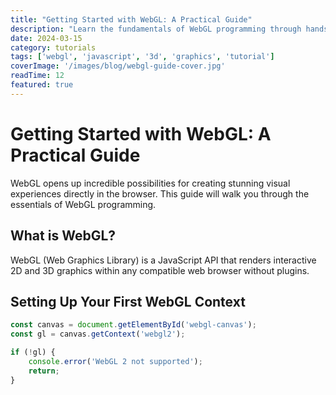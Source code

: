 ```yaml
---
title: "Getting Started with WebGL: A Practical Guide"
description: "Learn the fundamentals of WebGL programming through hands-on examples. From basic setup to creating your first interactive 3D scene."
date: 2024-03-15
category: tutorials
tags: ['webgl', 'javascript', '3d', 'graphics', 'tutorial']
coverImage: '/images/blog/webgl-guide-cover.jpg'
readTime: 12
featured: true
---
```


# Getting Started with WebGL: A Practical Guide

WebGL opens up incredible possibilities for creating stunning visual experiences directly in the browser. This guide will walk you through the essentials of WebGL programming.

## What is WebGL?

WebGL (Web Graphics Library) is a JavaScript API that renders interactive 2D and 3D graphics within any compatible web browser without plugins.

## Setting Up Your First WebGL Context

```javascript
const canvas = document.getElementById('webgl-canvas');
const gl = canvas.getContext('webgl2');

if (!gl) {
    console.error('WebGL 2 not supported');
    return;
}